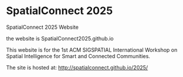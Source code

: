 # SpatialConnect 2025

SpatialConnect 2025 Website

the website is SpatialConnect2025.github.io

This website is for the 1st ACM SIGSPATIAL International Workshop on Spatial Intelligence for Smart and Connected Communities.

The site is hosted at: <http://spatialconnect.github.io/2025/>
